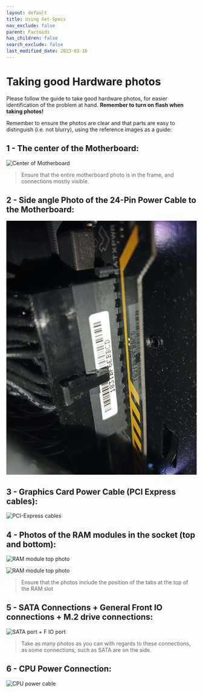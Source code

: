 ```yaml
---
layout: default
title: Using Get-Specs
nav_exclude: false
parent: Factoids
has_children: false
search_exclude: false
last_modified_date: 2023-03-16
---
```


# Taking good Hardware photos

Please follow the guide to take good hardware photos, for easier identification of the problem at hand. **Remember to turn on flash when taking photos!**

Remember to ensure the photos are clear and that parts are easy to distinguish (i.e. not blurry), using the reference images as a guide:

## 1 - The center of the Motherboard:

![Center of Motherboard](/assets/Hardware-photos/Motherboard.jpg)

> Ensure that the entire motherboard photo is in the frame, and connections mostly visible.

## 2 - Side angle Photo of the 24-Pin Power Cable to the Motherboard:

![24 Pin Side photo](/assets/Hardware-photos/24_pin_side.jpg)

## 3 - Graphics Card Power Cable (PCI Express cables):

![PCI-Express cables](/assets/Hardware-photos/PCI_express.jpg)

## 4 - Photos of the RAM modules in the socket (top and bottom):

![RAM module top photo](/assets/Hardware-photos/RAM_top_slots.jpg)

![RAM module top photo](/assets/Hardware-photos/RAM_bottom_slots.jpg)

> Ensure that the photos include the position of the tabs at the top of the RAM slot

## 5 - SATA Connections + General Front IO connections + M.2 drive connections:

![SATA port + F IO port](/assets/Hardware-photos/SATA_connections.jpg)

> Take as many photos as you can with regards to these connections, as some connections, such as SATA are on the side.

## 6 - CPU Power Connection:

![CPU power cable](/assets/Hardware-photos/CPU_pins.jpg)